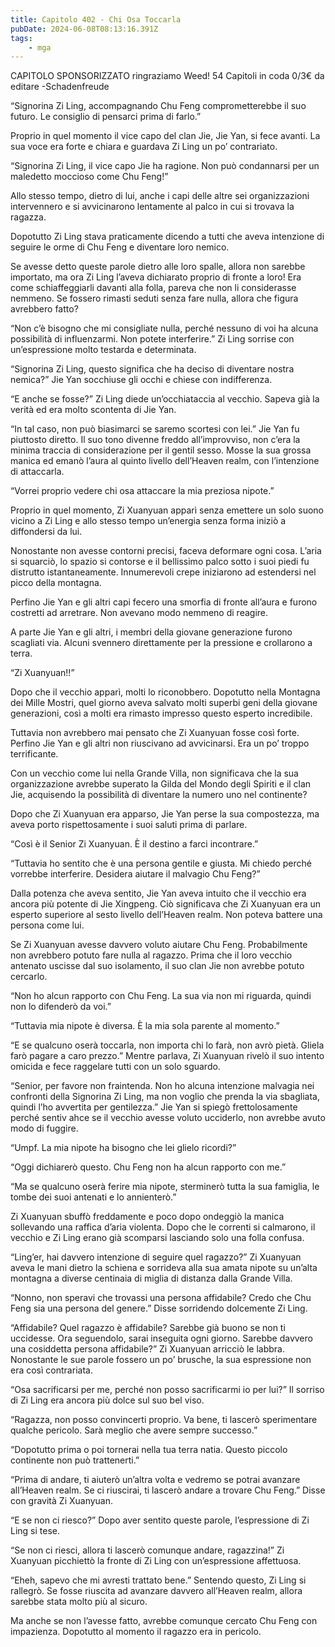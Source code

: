 ```yaml
---
title: Capitolo 402 - Chi Osa Toccarla
pubDate: 2024-06-08T08:13:16.391Z
tags:
    - mga
---
```



CAPITOLO SPONSORIZZATO ringraziamo Weed!
54 Capitoli in coda 0/3€
da editare
-Schadenfreude


“Signorina Zi Ling, accompagnando Chu Feng comprometterebbe il suo futuro. Le consiglio di pensarci prima di farlo.”


Proprio in quel momento il vice capo del clan Jie, Jie Yan, si fece avanti. La sua voce era forte e chiara e guardava Zi Ling un po’ contrariato.


“Signorina Zi Ling, il vice capo Jie ha ragione. Non può condannarsi per un maledetto moccioso come Chu Feng!”


Allo stesso tempo, dietro di lui, anche i capi delle altre sei organizzazioni intervennero e si avvicinarono lentamente al palco in cui si trovava la ragazza.


Dopotutto Zi Ling stava praticamente dicendo a tutti che aveva intenzione di seguire le orme di Chu Feng e diventare loro nemico.


Se avesse detto queste parole dietro alle loro spalle, allora non sarebbe importato, ma ora Zi Ling l’aveva dichiarato proprio di fronte a loro! Era come schiaffeggiarli davanti alla folla, pareva che non li considerasse nemmeno. Se fossero rimasti seduti senza fare nulla, allora che figura avrebbero fatto?


“Non c’è bisogno che mi consigliate nulla, perché nessuno di voi ha alcuna possibilità di influenzarmi. Non potete interferire.” Zi Ling sorrise con un’espressione molto testarda e determinata.


“Signorina Zi Ling, questo significa che ha deciso di diventare nostra nemica?” Jie Yan socchiuse gli occhi e chiese con indifferenza.


“E anche se fosse?” Zi Ling diede un’occhiataccia al vecchio. Sapeva già la verità ed era molto scontenta di Jie Yan.


“In tal caso, non può biasimarci se saremo scortesi con lei.” Jie Yan fu piuttosto diretto. Il suo tono divenne freddo all’improvviso, non c’era la minima traccia di considerazione per il gentil sesso. Mosse la sua grossa manica ed emanò l’aura al quinto livello dell’Heaven realm, con l’intenzione di attaccarla.


“Vorrei proprio vedere chi osa attaccare la mia preziosa nipote.”


Proprio in quel momento, Zi Xuanyuan apparì senza emettere un solo suono vicino a Zi Ling e allo stesso tempo un’energia senza forma iniziò a diffondersi da lui.


Nonostante non avesse contorni precisi, faceva deformare ogni cosa. L’aria si squarciò, lo spazio si contorse e il bellissimo palco sotto i suoi piedi fu distrutto istantaneamente. Innumerevoli crepe iniziarono ad estendersi nel picco della montagna.


Perfino Jie Yan e gli altri capi fecero una smorfia di fronte all’aura e furono costretti ad arretrare. Non avevano modo nemmeno di reagire.


A parte Jie Yan e gli altri, i membri della giovane generazione furono scagliati via. Alcuni svennero direttamente per la pressione e crollarono a terra.


“Zi Xuanyuan!!”


Dopo che il vecchio apparì, molti lo riconobbero. Dopotutto nella Montagna dei Mille Mostri, quel giorno aveva salvato molti superbi geni della giovane generazioni, così a molti era rimasto impresso questo esperto incredibile.


Tuttavia non avrebbero mai pensato che Zi Xuanyuan fosse così forte. Perfino Jie Yan e gli altri non riuscivano ad avvicinarsi. Era un po’ troppo terrificante.


Con un vecchio come lui nella Grande Villa, non significava che la sua organizzazione avrebbe superato la Gilda del Mondo degli Spiriti e il clan Jie, acquisendo la possibilità di diventare la numero uno nel continente?


Dopo che Zi Xuanyuan era apparso, Jie Yan perse la sua compostezza, ma aveva porto rispettosamente i suoi saluti prima di parlare.


“Così è il Senior Zi Xuanyuan. È il destino a farci incontrare.”


“Tuttavia ho sentito che è una persona gentile e giusta. Mi chiedo perché vorrebbe interferire. Desidera aiutare il malvagio Chu Feng?”


Dalla potenza che aveva sentito, Jie Yan aveva intuito che il vecchio era ancora più potente di Jie Xingpeng. Ciò significava che Zi Xuanyuan era un esperto superiore al sesto livello dell’Heaven realm. Non poteva battere una persona come lui.


Se Zi Xuanyuan avesse davvero voluto aiutare Chu Feng. Probabilmente non avrebbero potuto fare nulla al ragazzo. Prima che il loro vecchio antenato uscisse dal suo isolamento, il suo clan Jie non avrebbe potuto cercarlo.


“Non ho alcun rapporto con Chu Feng. La sua via non mi riguarda, quindi non lo difenderò da voi.”


“Tuttavia mia nipote è diversa. È la mia sola parente al momento.”


“E se qualcuno oserà toccarla, non importa chi lo farà, non avrò pietà. Gliela farò pagare a caro prezzo.” Mentre parlava, Zi Xuanyuan rivelò il suo intento omicida e fece raggelare tutti con un solo sguardo.


“Senior, per favore non fraintenda. Non ho alcuna intenzione malvagia nei confronti della Signorina Zi Ling, ma non voglio che prenda la via sbagliata, quindi l’ho avvertita per gentilezza.” Jie Yan si spiegò frettolosamente perché sentiv ahce se il vecchio avesse voluto ucciderlo, non avrebbe avuto modo di fuggire.


“Umpf. La mia nipote ha bisogno che lei glielo ricordi?”


“Oggi dichiarerò questo. Chu Feng non ha alcun rapporto con me.”


“Ma se qualcuno oserà ferire mia nipote, sterminerò tutta la sua famiglia, le tombe dei suoi antenati e lo annienterò.”


Zi Xuanyuan sbuffò freddamente e poco dopo ondeggiò la manica sollevando una raffica d’aria violenta. Dopo che le correnti si calmarono, il vecchio e Zi Ling erano già scomparsi lasciando solo una folla confusa.


“Ling’er, hai davvero intenzione di seguire quel ragazzo?” Zi Xuanyuan aveva le mani dietro la schiena e sorrideva alla sua amata nipote su un’alta montagna a diverse centinaia di miglia di distanza dalla Grande Villa.


“Nonno, non speravi che trovassi una persona affidabile? Credo che Chu Feng sia una persona del genere.” Disse sorridendo dolcemente Zi Ling.


“Affidabile? Quel ragazzo è affidabile? Sarebbe già buono se non ti uccidesse. Ora seguendolo, sarai inseguita ogni giorno. Sarebbe davvero una cosiddetta persona affidabile?” Zi Xuanyuan arricciò le labbra. Nonostante le sue parole fossero un po’ brusche, la sua espressione non era così contrariata.


“Osa sacrificarsi per me, perché non posso sacrificarmi io per lui?” Il sorriso di Zi Ling era ancora più dolce sul suo bel viso.


“Ragazza, non posso convincerti proprio. Va bene, ti lascerò sperimentare qualche pericolo. Sarà meglio che avere sempre successo.”


“Dopotutto prima o poi tornerai nella tua terra natia. Questo piccolo continente non può trattenerti.”


“Prima di andare, ti aiuterò un’altra volta e vedremo se potrai avanzare all’Heaven realm. Se ci riuscirai, ti lascerò andare a trovare Chu Feng.” Disse con gravità Zi Xuanyuan.


“E se non ci riesco?” Dopo aver sentito queste parole, l’espressione di Zi Ling si tese.


“Se non ci riesci, allora ti lascerò comunque andare, ragazzina!” Zi Xuanyuan picchiettò la fronte di Zi Ling con un’espressione affettuosa.


“Eheh, sapevo che mi avresti trattato bene.” Sentendo questo, Zi Ling si rallegrò. Se fosse riuscita ad avanzare davvero all’Heaven realm, allora sarebbe stata molto più al sicuro.


Ma anche se non l’avesse fatto, avrebbe comunque cercato Chu Feng con impazienza. Dopotutto al momento il ragazzo era in pericolo.





